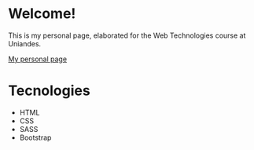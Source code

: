 <h1>Welcome!</h1>
<p>This is my personal page, elaborated for the Web Technologies course at Uniandes.</p>

<a target="_blank" href="https://caguerrero.github.io/PersonalPage/">My personal page</a>

<h1>Tecnologies</h1>
<ul>
<li>HTML</li>
<li>CSS</li>
<li>SASS</li>
<li>Bootstrap</li>
</ul>
